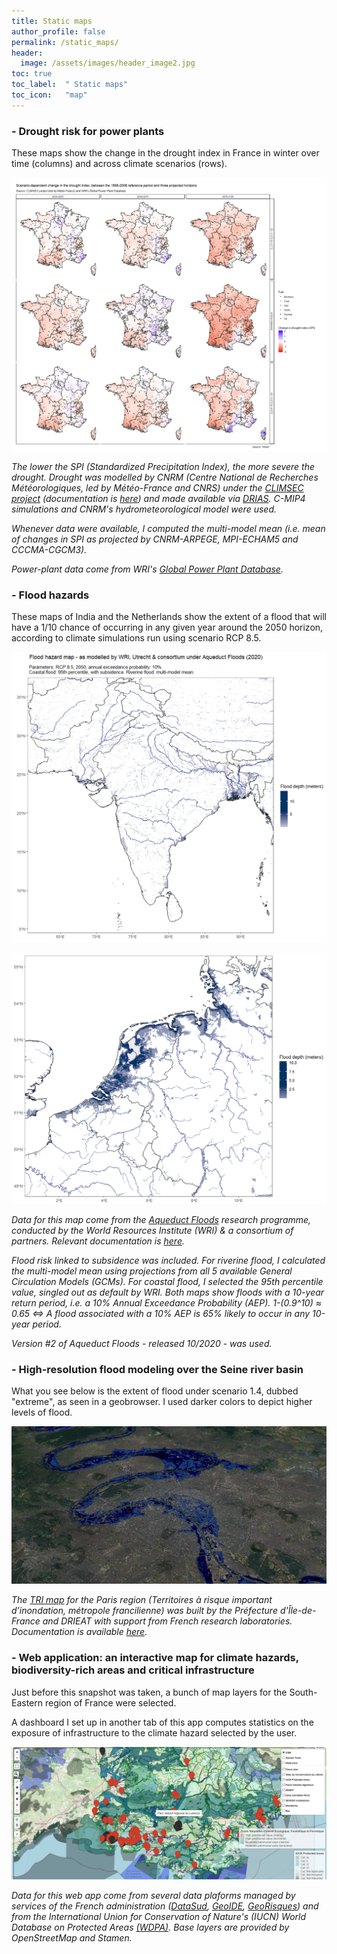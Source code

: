 ```yaml
---
title: Static maps
author_profile: false
permalink: /static_maps/
header:
  image: /assets/images/header_image2.jpg
toc: true
toc_label: 	" Static maps"
toc_icon: 	"map"
---
```




### - Drought risk for power plants

These maps show the change in the drought index in France in winter over time (columns) and across climate scenarios (rows).

![Image4](../docs/drought.png)

*The lower the SPI (Standardized Precipitation Index), the more severe the drought. Drought was modelled by CNRM (Centre National de Recherches Météorologiques, led by Météo-France and CNRS) under the [CLIMSEC project](http://www.umr-cnrm.fr/spip.php?article605) (documentation is [here](http://www.umr-cnrm.fr/IMG/pdf/2011_fmaif_rapport_final_v2.2.pdf)) and made available via [DRIAS](http://www.drias-climat.fr/accompagnement/sections/187). C-MIP4 simulations and CNRM's hydrometeorological model were used.*

*Whenever data were available, I computed the multi-model mean (i.e. mean of changes in SPI as projected by CNRM-ARPEGE, MPI-ECHAM5 and CCCMA-CGCM3).*

*Power-plant data come from WRI's [Global Power Plant Database](https://datasets.wri.org/dataset/globalpowerplantdatabase).*




### - Flood hazards

These maps of India and the Netherlands show the extent of a flood that will have a 1/10 chance of occurring in any given year around the 2050 horizon, according to climate simulations run using scenario RCP 8.5.

![Image1](../docs/map_india.png)

![Image1](../docs/map_nl.png)

*Data for this map come from the [Aqueduct Floods](https://www.wri.org/aqueduct/floods) research programme, conducted by the World Resources Institute (WRI) & a consortium of partners. Relevant documentation is [here](https://www.wri.org/research/aqueduct-floods-methodology).*

*Flood risk linked to subsidence was included. For riverine flood, I calculated the multi-model mean using projections from all 5 available General Circulation Models (GCMs). For coastal flood, I selected the 95th percentile value, singled out as default by WRI. Both maps show floods with a 10-year return period, i.e. a 10% Annual Exceedance Probability (AEP). 1-(0.9^10) ≈ 0.65 <=> A flood associated with a 10% AEP is 65% likely to occur in any 10-year period.*

*Version #2 of Aqueduct Floods - released 10/2020 - was used.*




### - High-resolution flood modeling over the Seine river basin

What you see below is the extent of flood under scenario 1.4, dubbed "extreme", as seen in a geobrowser. I used darker colors to depict higher levels of flood.

![Image2](../docs/paris.jpg)

*The [TRI map](http://www.driee.ile-de-france.developpement-durable.gouv.fr/tri-de-la-metropole-francilienne-a1769.html) for the Paris region (Territoires à risque important d’inondation, métropole francilienne) was built by the Préfecture d'Île-de-France and DRIEAT with support from French research laboratories. Documentation is available [here](http://webissimo.developpement-durable.gouv.fr/IMG/pdf/20170209_atlas_idf_a3_paysage_document_principal_cle5be11d.pdf).*





### - Web application: an interactive map for climate hazards, biodiversity-rich areas and critical infrastructure

Just before this snapshot was taken, a bunch of map layers for the South-Eastern region of France were selected.

A dashboard I set up in another tab of this app computes statistics on the exposure of infrastructure to the climate hazard selected by the user.

![Image3](../docs/snap_app.png)

*Data for this web app come from several data plaforms managed by services of the French administration ([DataSud](https://www.datasud.fr/), [GeoIDE](http://carto.geo-ide.application.developpement-durable.gouv.fr/1131/environnement.map), [GeoRisques](https://www.georisques.gouv.fr/donnees/bases-de-donnees)) and from the International Union for Conservation of Nature's (IUCN) World Database on Protected Areas [(WDPA)](https://www.iucn.org/theme/protected-areas/our-work/quality-and-effectiveness/world-database-protected-areas-wdpa).*
*Base layers are provided by OpenStreetMap and Stamen.*
